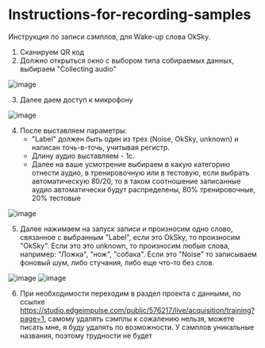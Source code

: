 # Instructions-for-recording-samples
Инструкция по записи сэмплов, для Wake-up слова OkSky.
1. Сканируем QR код
2. Должно открыться окно с выбором типа собираемых данных, выбираем "Collecting audio"

![image](https://github.com/user-attachments/assets/4ad65468-077b-4334-ba56-7959d26bce3a)

3. Далее даем доступ к микрофону

![image](https://github.com/user-attachments/assets/a4c35b15-a150-4051-86d9-a8758639ed71)

4. После выставляем параметры:
    * "Label" должен быть один из трех (Noise, OkSky, unknown) и написан точь-в-точь, учитывая регистр.
    * Длину аудио выставляем - 1с.
    * Далее на ваше усмотрение выбираем в какую категорию отнести аудио, в тренировочную или в тестовую, если выбрать автоматическую 80/20, то в таком соотношение записанные аудио автоматически будут распределены, 80% тренировочные, 20% тестовые

![image](https://github.com/user-attachments/assets/085b6f98-bb49-445c-862b-7264b60e0239)

5. Далее нажимаем на запуск записи и произносим одно слово, связанное с выбранным "Label", если это OkSky, то произносим "OkSky". Если это это unknown, то произносим любые слова, например: "Ложка", "нож", "собака". Если это "Noise" то записываем фоновый шум, либо стучания, либо еще что-то без слов.

![image](https://github.com/user-attachments/assets/77246308-5bb4-4f33-922c-227f48606826)
![image](https://github.com/user-attachments/assets/8c4123df-4d8a-459d-b538-dd92e946fd79)

6. При необходимости переходим в раздел проекта с данными, по ссылке https://studio.edgeimpulse.com/public/576217/live/acquisition/training?page=1, самому удалять сэмплы к сожалению нельзя, можете писать мне, я буду удалять по возможности. У сэмплов уникальные названия, поэтому трудности не будет

